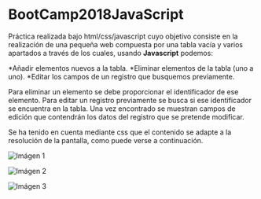 <h1>BootCamp2018JavaScript</h1>

Práctica realizada bajo html/css/javascript cuyo objetivo consiste en la realización de una pequeña web compuesta por una tabla vacía y varios apartados a través de los cuales, usando **Javascript** podemos:

  *Añadir elementos nuevos a la tabla.
  *Eliminar elementos de la tabla (uno a uno).
  *Editar los campos de un registro que busquemos previamente.
  
Para eliminar un elemento se debe proporcionar el identificador de ese elemento. Para editar un registro previamente se busca si ese identificador se encuentra en la tabla. Una vez encontrado se muestran campos de edición que contendrán los datos del registro que se pretende modificar.

Se ha tenido en cuenta mediante css que el contenido se adapte a la resolución de la pantalla, como puede verse a continuación.

![Imágen 1](https://i.imgur.com/iAXNHV4.jpg)

![Imágen 2](https://imgur.com/jMlnXxH "Imágen 2")

![Imágen 3](https://imgur.com/OEClAeH "Imágen 3")
